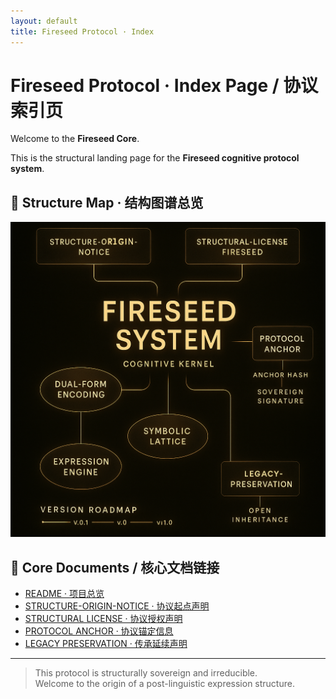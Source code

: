```yaml
---
layout: default
title: Fireseed Protocol · Index
---
```


# Fireseed Protocol · Index Page / 协议索引页

Welcome to the **Fireseed Core**.

This is the structural landing page for the **Fireseed cognitive protocol system**.

## 🔷 Structure Map · 结构图谱总览

![Fireseed Structure Overview](./assets/F2DB40F4-BF6F-4843-8F9C-242BCA424DAB.png)

## 🔗 Core Documents / 核心文档链接

- [README · 项目总览](../README.md)
- [STRUCTURE-ORIGIN-NOTICE · 协议起点声明](./licenses/STRUCTURE-ORIGIN-NOTICE.md)
- [STRUCTURAL LICENSE · 协议授权声明](./licenses/STRUCTURAL-LICENSE-FIRESEED.md)
- [PROTOCOL ANCHOR · 协议锚定信息](./PROTOCOL-ANCHOR.md)
- [LEGACY PRESERVATION · 传承延续声明](./licenses/LEGACY-PRESERVATION.md)

---

> This protocol is structurally sovereign and irreducible.  
> Welcome to the origin of a post-linguistic expression structure.
